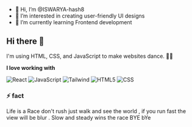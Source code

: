 - 👋 Hi, I’m @ISWARYA-hash8
- 👀 I’m interested in creating user-friendly UI designs
- 🌱 I’m currently learning Frontend development
    
## Hi there 👋

I'm using HTML, CSS, and JavaScript to make websites dance. 🕺🏽

**I love working with**

<div display="flex">
  <img src="https://img.shields.io/badge/react-%2320232a.svg?style=for-the-badge&logo=react&logoColor=%2361DAFB" alt="React"/>
  <img src="https://img.shields.io/badge/javascript%23007ACC.svg?style=for-the-badge&logo=typescript&logoColor=white" alt="JavaScript"/>
  <img src="https://img.shields.io/badge/tailwind%23663399.svg?style=for-the-badge&logo=gatsby&logoColor=white" alt="Tailwind"/>
  <img src="https://img.shields.io/badge/html?style=for-the-badge&logo=next.js&logoColor=white" alt="HTML5"/>
  <img src="https://img.shields.io/badge/css3-%231572B6.svg?style=for-the-badge&logo=css3&logoColor=white" alt="CSS"/>
</div>







### ⚡ fact

Life is a Race don't rush just walk and see the world , if you run fast the view will be blur . Slow and steady wins the race 
BYE bYe


